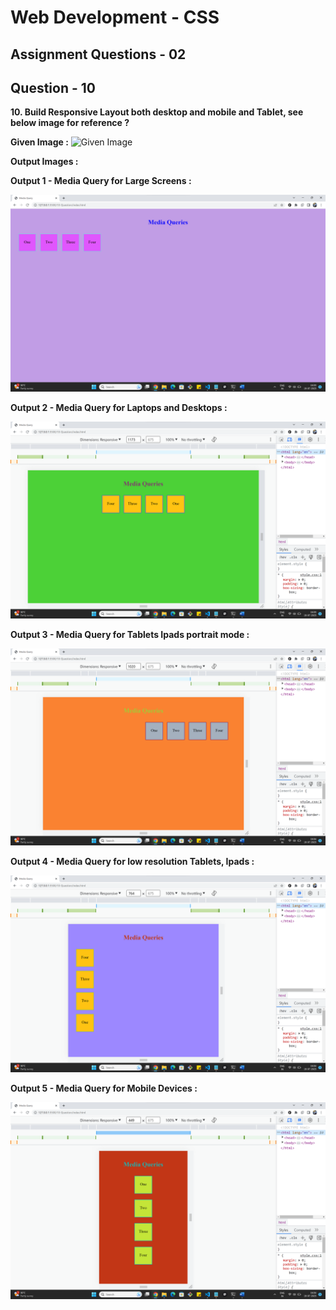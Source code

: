 # **Web Development - CSS**
## **Assignment Questions - 02**
## **Question - 10**

**10. Build Responsive Layout both desktop and mobile and Tablet, see below image for reference ?**

**Given Image :**
![Given Image](https://file.notion.so/f/s/a884c074-bb09-4827-a38f-290726e97f64/responsive.jpg?id=1174eb35-8bb2-41cf-aee6-376b8890092c&table=block&spaceId=6fae2e0f-dedc-48e9-bc59-af2654c78209&expirationTimestamp=1689854400000&signature=P55CXxP7o0fa-Op2X9kMlruZgA2o9Gi0xXJOPF0-SNk&downloadName=responsive.jpg)


**Output Images :**


**Output 1 - Media Query for Large Screens :**

![Media Query for Large Screens](./Output%20Images/Large%20screens.png)

**Output 2 - Media Query for Laptops and Desktops :**

![Media Query for Laptops and Desktops](./Output%20Images/Laptops%20and%20Desktops.png)


**Output 3 - Media Query for Tablets Ipads portrait mode :**

![Media Query for Tablets Ipads portrait mode](./Output%20Images/Tablets%20Ipads%20portrait%20mode.png)

**Output 4 - Media Query for low resolution Tablets, Ipads :**

![Media Query for low resolution Tablets, Ipads](./Output%20Images/low%20resolution%20Tablets,%20Ipads.png)

**Output 5 - Media Query for Mobile Devices :**

![Media Query for Mobile Devices](./Output%20Images/Mobile%20Devices.png)
